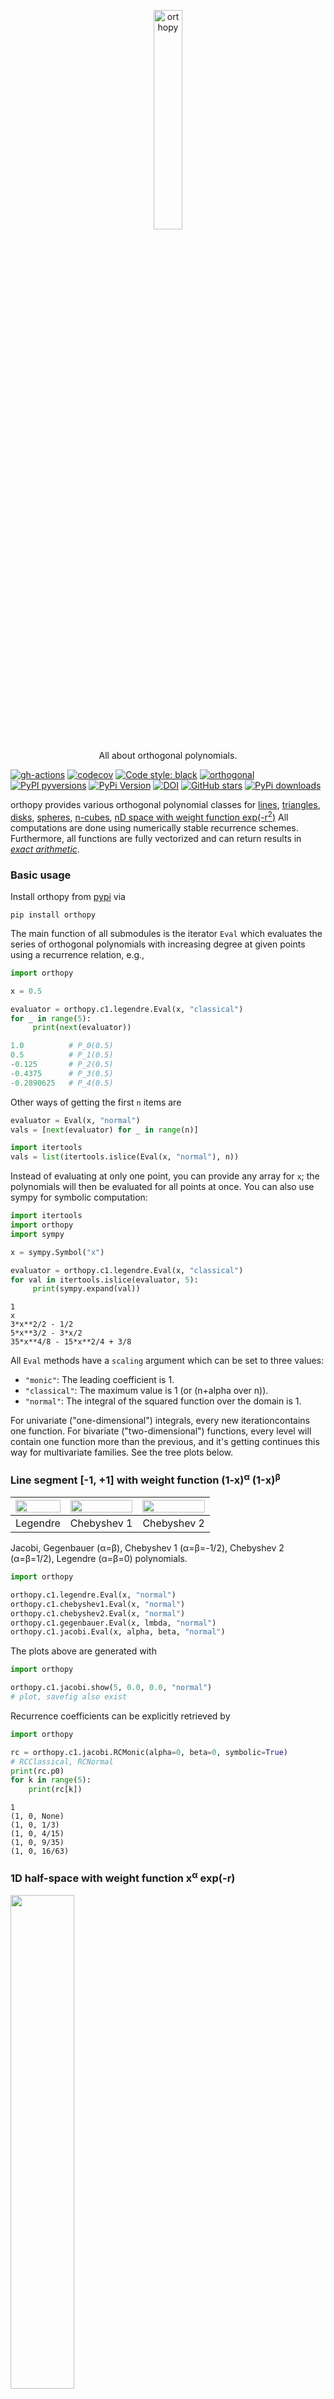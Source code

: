 <p align="center">
  <a href="https://github.com/nschloe/orthopy"><img alt="orthopy" src="https://nschloe.github.io/orthopy/orthopy-logo-with-text.png" width="30%"></a>
  <p align="center">All about orthogonal polynomials.</p>
</p>

[![gh-actions](https://img.shields.io/github/workflow/status/nschloe/orthopy/ci?style=flat-square)](https://github.com/nschloe/orthopy/actions?query=workflow%3Aci)
[![codecov](https://img.shields.io/codecov/c/github/nschloe/orthopy.svg?style=flat-square)](https://codecov.io/gh/nschloe/orthopy)
[![Code style: black](https://img.shields.io/badge/code%20style-black-000000.svg?style=flat-square)](https://github.com/psf/black)
[![orthogonal](https://img.shields.io/badge/orthogonal-yes-ff69b4.svg?style=flat-square)](https://github.com/nschloe/orthopy)
[![PyPI pyversions](https://img.shields.io/pypi/pyversions/orthopy.svg?style=flat-square)](https://pypi.org/pypi/orthopy/)
[![PyPi Version](https://img.shields.io/pypi/v/orthopy.svg?style=flat-square)](https://pypi.org/project/orthopy)
[![DOI](https://zenodo.org/badge/DOI/10.5281/zenodo.1173151.svg?style=flat-square)](https://doi.org/10.5281/zenodo.1173151)
[![GitHub stars](https://img.shields.io/github/stars/nschloe/orthopy.svg?style=flat-square&logo=github&label=Stars&logoColor=white)](https://github.com/nschloe/orthopy)
[![PyPi downloads](https://img.shields.io/pypi/dm/orthopy.svg?style=flat-square)](https://pypistats.org/packages/orthopy)

orthopy provides various orthogonal polynomial classes for
[lines](#line-segment--1-1-with-weight-function-1-x%CE%B1-1-x%CE%B2),
[triangles](#triangle-42),
[disks](#disk-s2),
[spheres](#sphere-u2),
[n-cubes](#n-cube-cn),
[nD space with weight function exp(-r<sup>2</sup>)](#nd-space-with-weight-function-exp-r2-enr2)
All computations are done using numerically stable recurrence schemes.
Furthermore, all functions are fully vectorized and can return results in [_exact
arithmetic_](#symbolic-and-numerical-computation).

### Basic usage

Install orthopy from [pypi](https://pypi.org/project/orthopy) via
```
pip install orthopy
```
The main function of all submodules is the iterator `Eval` which evaluates the series of
orthogonal polynomials with increasing degree at given points using a recurrence
relation, e.g.,
```python
import orthopy

x = 0.5

evaluator = orthopy.c1.legendre.Eval(x, "classical")
for _ in range(5):
     print(next(evaluator))
```
```python
1.0          # P_0(0.5)
0.5          # P_1(0.5)
-0.125       # P_2(0.5)
-0.4375      # P_3(0.5)
-0.2890625   # P_4(0.5)
```
Other ways of getting the first `n` items are
<!--exdown-skip-->
```python
evaluator = Eval(x, "normal")
vals = [next(evaluator) for _ in range(n)]

import itertools
vals = list(itertools.islice(Eval(x, "normal"), n))
```
Instead of evaluating at only one point, you can provide any array for `x`; the
polynomials will then be evaluated for all points at once. You can also use sympy for
symbolic computation:
```python
import itertools
import orthopy
import sympy

x = sympy.Symbol("x")

evaluator = orthopy.c1.legendre.Eval(x, "classical")
for val in itertools.islice(evaluator, 5):
     print(sympy.expand(val))
```
```
1
x
3*x**2/2 - 1/2
5*x**3/2 - 3*x/2
35*x**4/8 - 15*x**2/4 + 3/8
```

All `Eval` methods have a `scaling` argument which can be set to three values:

  * `"monic"`: The leading coefficient is 1.
  * `"classical"`: The maximum value is 1 (or  (n+alpha over n)).
  * `"normal"`: The integral of the squared function over the domain is 1.

For univariate ("one-dimensional") integrals, every new iterationcontains one function.
For bivariate ("two-dimensional") functions, every level will contain one function more
than the previous, and it's getting continues this way for multivariate families.  See
the tree plots below.


### Line segment [-1, +1] with weight function (1-x)<sup>α</sup> (1-x)<sup>β</sup>

<img src="https://nschloe.github.io/orthopy/legendre.svg" width="100%"> | <img src="https://nschloe.github.io/orthopy/chebyshev1.svg" width="100%"> | <img src="https://nschloe.github.io/orthopy/chebyshev2.svg" width="100%">
:-------------------:|:------------------:|:-------------:|
Legendre             |  Chebyshev 1       |  Chebyshev 2  |

Jacobi, Gegenbauer (α=β), Chebyshev 1 (α=β=-1/2), Chebyshev 2 (α=β=1/2), Legendre
(α=β=0) polynomials.
<!--exdown-skip-->
```python
import orthopy

orthopy.c1.legendre.Eval(x, "normal")
orthopy.c1.chebyshev1.Eval(x, "normal")
orthopy.c1.chebyshev2.Eval(x, "normal")
orthopy.c1.gegenbauer.Eval(x, lmbda, "normal")
orthopy.c1.jacobi.Eval(x, alpha, beta, "normal")
```

The plots above are generated with
```python
import orthopy

orthopy.c1.jacobi.show(5, 0.0, 0.0, "normal")
# plot, savefig also exist
```

Recurrence coefficients can be explicitly retrieved by
```python
import orthopy

rc = orthopy.c1.jacobi.RCMonic(alpha=0, beta=0, symbolic=True)
# RCClassical, RCNormal
print(rc.p0)
for k in range(5):
    print(rc[k])
```
```
1
(1, 0, None)
(1, 0, 1/3)
(1, 0, 4/15)
(1, 0, 9/35)
(1, 0, 16/63)
```


### 1D half-space with weight function x<sup>α</sup> exp(-r)
<img src="https://nschloe.github.io/orthopy/e1r.svg" width="45%">

(Generalized) Laguerre polynomials.
<!--exdown-skip-->
```python
evaluator = orthopy.e1r.Eval(x, alpha=0, scaling="normal")
```


### 1D space with weight function exp(-r<sup>2</sup>)
<img src="https://nschloe.github.io/orthopy/e1r2.svg" width="45%">

Hermite polynomials.
<!--exdown-skip-->
```python
evaluator = orthopy.e1r2.Eval(x, "normal")
```
All polynomials are normalized over the measure.


#### Associated Legendre "polynomials"
<img src="https://nschloe.github.io/orthopy/associated-legendre.svg" width="45%">

Not all of those are polynomials, so they should really be called associated Legendre
_functions_. At the <i>k</i>th iteration, they contain _2k+1_ functions, indexed from
_-k_ to _k_. (See the color grouping in the above plot.)
<!--exdown-skip-->
```python
evaluator = orthopy.c1.associated_legendre.Eval(
    x, phi=None, standardization="natural", with_condon_shortley_phase=True
)
```

### Triangle (_T<sub>2</sub>_)
<img src="https://nschloe.github.io/orthopy/triangle-tree.png" width="40%">

orthopy's triangle orthogonal polynomials are evaluated in terms of [barycentric
coordinates](https://en.wikipedia.org/wiki/Barycentric_coordinate_system), so the
`X.shape[0]` has to be 3.

```python
import orthopy

bary = [0.1, 0.7, 0.2]
evaluator = orthopy.t2.Eval(bary, "normal")
```


### Disk (_S<sub>2</sub>_)

<img src="https://nschloe.github.io/orthopy/disk-xu-tree.png" width="70%"> | <img src="https://nschloe.github.io/orthopy/disk-zernike-tree.png" width="70%"> | <img src="https://nschloe.github.io/orthopy/disk-zernike2-tree.png" width="70%">
:------------:|:-----------------:|:-----------:|
Xu            |  [Zernike](https://en.wikipedia.org/wiki/Zernike_polynomials)          |  Zernike 2  |

orthopy contains several families of orthogonal polynomials on the unit disk: After
[Xu](https://arxiv.org/abs/1701.02709),
[Zernike](https://en.wikipedia.org/wiki/Zernike_polynomials), and modified Zernike.

```python
import orthopy

x = [0.1, -0.3]

evaluator = orthopy.s2.xu.Eval(x, "normal")
# evaluator = orthopy.s2.zernike.Eval(x, "normal")
# evaluator = orthopy.s2.zernike2.Eval(x, "normal")
```


### Sphere (_U<sub>3</sub>_)

<img src="https://nschloe.github.io/orthopy/sph-tree.png" width="50%">

Complex-valued _spherical harmonics,_ plotted with
[cplot](https://github.com/nschloe/cplot/) coloring (black=zero, green=real positive,
pink=real negative, blue=imaginary positive, yellow=imaginary negative). The functions
in the middle are real-valued. The complex angle takes _n_ turns on the <i>n</i>th
level.
<!--exdown-skip-->
```python
evaluator = orthopy.u3.Eval(
    x,
    scaling="quantum mechanic"  # or "acoustic", "geodetic", "schmidt"
)

evaluator = orthopy.u3.EvalPolar(
    polar, azimuthal,
    scaling="quantum mechanic"  # or "acoustic", "geodetic", "schmidt"
)
```
To generate the above plot, write the tree mesh to a file
```python
import orthopy

orthopy.u3.write_tree("u3.vtk", 5, "quantum mechanic")
```
and open it with [ParaView](https://www.paraview.org/). Select the _srgb1_ data set and
turn off _Map Scalars_.

### _n_-Cube (_C<sub>n</sub>_)

<img src="https://nschloe.github.io/orthopy/c1.svg" width="100%"> | <img src="https://nschloe.github.io/orthopy/c2.png" width="100%"> | <img src="https://nschloe.github.io/orthopy/c3.png" width="100%">
:-------------------------:|:------------------:|:---------------:|
C<sub>1</sub> (Legendre)   |  C<sub>2</sub>     |  C<sub>3</sub>  |

<!--exdown-skip-->
```python
evaluator = orthopy.cn.Eval(X)
```
All polynomials are normalized on the n-dimensional cube. The dimensionality is
determined by `X.shape[0]`.

### <i>n</i>D space with weight function exp(-r<sup>2</sup>) (_E<sub>n</sub><sup>r<sup>2</sup></sup>_)

<img src="https://nschloe.github.io/orthopy/e1r2.svg" width="100%"> | <img src="https://nschloe.github.io/orthopy/e2r2.png" width="100%"> | <img src="https://nschloe.github.io/orthopy/e3r2.png" width="100%">
:-------------------------:|:------------------:|:---------------:|
_E<sub>1</sub><sup>r<sup>2</sup></sup>_   |  _E<sub>2</sub><sup>r<sup>2</sup></sup>_     | _E<sub>3</sub><sup>r<sup>2</sup></sup>_  |

<!--exdown-skip-->
```python
evaluator = orthopy.enr2.Eval(
    x,
    standardization="probabilists"  # or "physicists"
)
```
All polynomials are normalized over the measure. The dimensionality is determined by
`X.shape[0]`.


### Other tools

 * Generating recurrence coefficients for 1D domains with
   [Stieltjes](https://github.com/nschloe/orthopy/wiki/Generating-1D-recurrence-coefficients-for-a-given-weight#stieltjes),
   [Golub-Welsch](https://github.com/nschloe/orthopy/wiki/Generating-1D-recurrence-coefficients-for-a-given-weight#golub-welsch),
   [Chebyshev](https://github.com/nschloe/orthopy/wiki/Generating-1D-recurrence-coefficients-for-a-given-weight#chebyshev), and
   [modified
   Chebyshev](https://github.com/nschloe/orthopy/wiki/Generating-1D-recurrence-coefficients-for-a-given-weight#modified-chebyshev).

 * [Clenshaw algorithm](https://en.wikipedia.org/wiki/Clenshaw_algorithm) for
   computing the weighted sum of orthogonal polynomials:
   <!--exdown-skip-->
   ```python
   vals = orthopy.c1.clenshaw(a, alpha, beta, t)
   ```


### Installation

orthopy is [available from the Python Package
Index](https://pypi.python.org/pypi/orthopy/), so use
```
pip install orthopy
```
to install.

### Testing

To run the tests, simply check out this repository and run
```
pytest
```

### Relevant publications

* [Robert C. Kirby, Singularity-free evaluation of collapsed-coordinate orthogonal polynomials, ACM Transactions on Mathematical Software (TOMS), Volume 37, Issue 1, January 2010](https://doi.org/10.1145/1644001.1644006)
* [Abedallah Rababah, Recurrence Relations for Orthogonal Polynomials on Triangular Domains, MDPI Mathematics 2016, 4(2)](https://doi.org/10.3390/math4020025)
* [Yuan Xu, Orthogonal polynomials of several variables, archiv.org, January 2017](https://arxiv.org/abs/1701.02709)

### License
This software is published under the [GPLv3 license](https://www.gnu.org/licenses/gpl-3.0.en.html).
